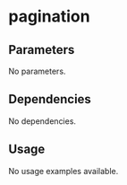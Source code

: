 # pagination



## Parameters

No parameters.

## Dependencies

No dependencies.

## Usage

No usage examples available.



